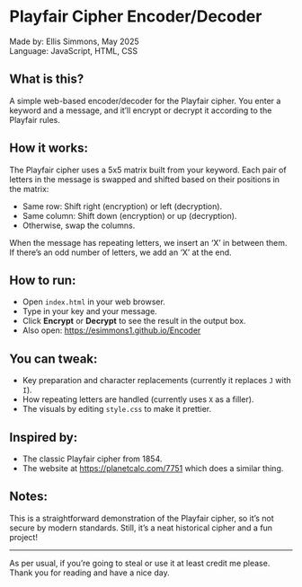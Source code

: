 Playfair Cipher Encoder/Decoder
===============================

Made by: Ellis Simmons, May 2025  
Language: JavaScript, HTML, CSS

What is this?
--------------
A simple web-based encoder/decoder for the Playfair cipher. You enter a keyword and a message, and it’ll encrypt or decrypt it according to the Playfair rules.

How it works:
--------------
The Playfair cipher uses a 5x5 matrix built from your keyword. Each pair of letters in the message is swapped and shifted based on their positions in the matrix:
- Same row: Shift right (encryption) or left (decryption).
- Same column: Shift down (encryption) or up (decryption).
- Otherwise, swap the columns.

When the message has repeating letters, we insert an ‘X’ in between them. If there’s an odd number of letters, we add an ‘X’ at the end.

How to run:
-----------
- Open `index.html` in your web browser.
- Type in your key and your message.
- Click **Encrypt** or **Decrypt** to see the result in the output box.
- Also open: https://esimmons1.github.io/Encoder

You can tweak:
--------------
- Key preparation and character replacements (currently it replaces `J` with `I`).
- How repeating letters are handled (currently uses `X` as a filler).
- The visuals by editing `style.css` to make it prettier.

Inspired by:
------------
- The classic Playfair cipher from 1854.
- The website at https://planetcalc.com/7751 which does a similar thing.

Notes:
------
This is a straightforward demonstration of the Playfair cipher, so it’s not secure by modern standards. Still, it’s a neat historical cipher and a fun project!

---
As per usual, if you’re going to steal or use it at least credit me please. Thank you for reading and have a nice day.
